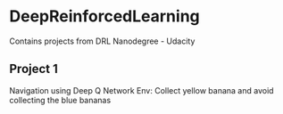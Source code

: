 # DeepReinforcedLearning
Contains projects from DRL Nanodegree - Udacity

## Project 1
Navigation using Deep Q Network
Env: Collect yellow banana and avoid collecting the blue bananas
